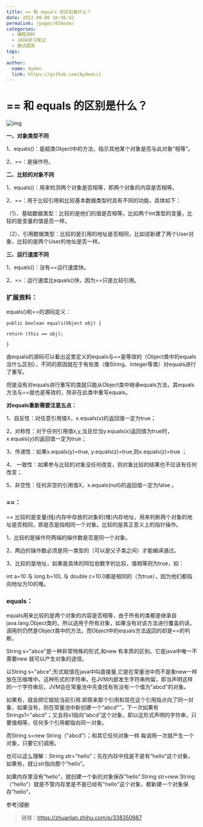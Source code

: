 ```yaml
---
title: == 和 equals 的区别是什么？
date: 2022-08-08 16:56:42
permalink: /pages/656ede/
categories:
  - 编程资料
  - JAVA学习笔记
  - 面试题库
tags:
  - 
author: 
  name: Ayden
  link: https://github.com/AydenLii
---
```

# == 和 equals 的区别是什么？

![img](https://picgo-1307188483.cos.ap-nanjing.myqcloud.com/v2-f2a4990118039e541a1b62b79f23e667_720w.png)

**一、对象类型不同**

1、equals()：是超类Object中的方法，指示其他某个对象是否与此对象“相等”。

2、==：是操作符。

**二、比较的对象不同**

1、equals()：用来检测两个对象是否相等，即两个对象的内容是否相等。

2、==：用于比较引用和比较基本数据类型时具有不同的功能，具体如下：

（1）、基础数据类型：比较的是他们的值是否相等，比如两个int类型的变量，比较的是变量的值是否一样。

（2）、引用数据类型：比较的是引用的地址是否相同，比如说新建了两个User对象，比较的是两个User的地址是否一样。

**三、运行速度不同**

1、equals()：没有==运行速度快。

2、==：运行速度比equals()快，因为==只是比较引用。

### 扩展资料：

equals()和==的源码定义：

```text
public boolean equals(Object obj) {

return (this == obj);

}
```

由equals的源码可以看出这里定义的equals与==是等效的（Object类中的equals没什么区别），不同的原因就在于有些类（像String、Integer等类）对equals进行了重写。

但是没有对equals进行重写的类就只能从Object类中继承equals方法，其equals方法与==就也是等效的，除非在此类中重写equals。

**对equals重新需要注意五点：**

1、自反性：对任意引用值X，x.equals(x)的返回值一定为true；

2、对称性：对于任何引用值x,y,当且仅当y.equals(x)返回值为true时，x.equals(y)的返回值一定为true；

3、传递性：如果x.equals(y)=true, y.equals(z)=true,则x.equals(z)=true ；

4、 一致性：如果参与比较的对象没任何改变，则对象比较的结果也不应该有任何改变；

5、非空性：任何非空的引用值X，x.equals(null)的返回值一定为false 。

### ==：

== 比较的是变量(栈)内存中存放的对象的(堆)内存地址，用来判断两个对象的地址是否相同，即是否是指相同一个对象。比较的是真正意义上的指针操作。

1、比较的是操作符两端的操作数是否是同一个对象。

2、两边的操作数必须是同一类型的（可以是父子类之间）才能编译通过。

3、比较的是地址，如果是具体的阿拉伯数字的比较，值相等则为true，如：

int a=10 与 long b=10L 与 double c=10.0都是相同的（为true），因为他们都指向地址为10的堆。

### equals：

equals用来比较的是两个对象的内容是否相等，由于所有的类都是继承自java.lang.Object类的，所以适用于所有对象，如果没有对该方法进行覆盖的话，调用的仍然是Object类中的方法，而Object中的equals方法返回的却是==的判断。

String s="abce"是一种非常特殊的形式,和new 有本质的区别。它是java中唯一不需要new 就可以产生对象的途径。

以String s="abce";形式赋值在java中叫直接量,它是在常量池中而不是象new一样放在压缩堆中。这种形式的字符串，在JVM内部发生字符串拘留，即当声明这样的一个字符串后，JVM会在常量池中先查找有有没有一个值为"abcd"的对象。

如果有，就会把它赋给当前引用.即原来那个引用和现在这个引用指点向了同一对象，如果没有，则在常量池中新创建一个“abcd"”，下一次如果有Strings1="abcd"；又会将s1指向“abcd”这个对象，即以这形式声明的字符串，只要值相等，任何多个引用都指向同一对象。

而String s=new String（"abcd”）；和其它任何对象一样.每调用一次就产生一个对象，只要它们调用。

也可以这么理解：String str="hello”；先在内存中找是不是有“hello”这个对象，如果有，就让str指向那个“hello”。

如果内存里没有"hello"，就创建一个新的对象保存"hello”.String str=new String（“hello"）就是不管内存里是不是已经有"hello"这个对象，都新建一个对象保存"hello"。



参考|侵删

> 链接：https://zhuanlan.zhihu.com/p/338350987